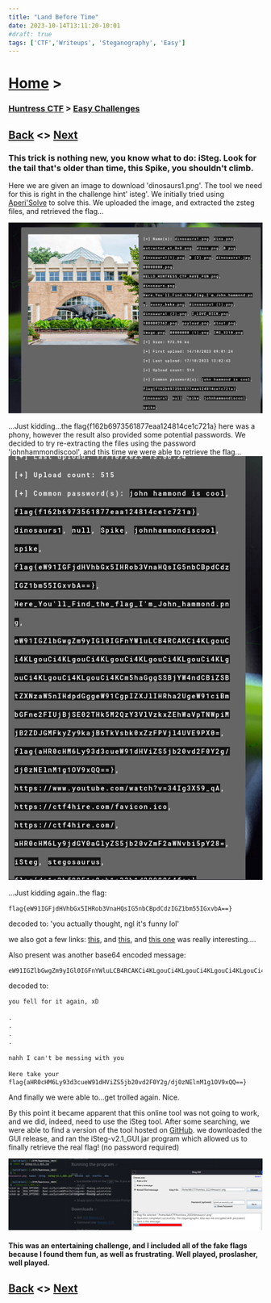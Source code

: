 ```yaml
---
title: "Land Before Time"
date: 2023-10-14T13:11:20-10:01
#draft: true
tags: ['CTF','Writeups', 'Steganography', 'Easy']
---
```

 
# [Home](https://jjolley91.github.io/blog/) >

###  [Huntress CTF](https://jjolley91.github.io/blog/huntress_ctf_2023) >  [Easy Challenges](https://jjolley91.github.io/blog/huntress_ctf_2023/1.easy/)

## [Back](https://jjolley91.github.io/blog/huntress_ctf_2023/1.easy/opposable_thumbs)  <> [Next](https://jjolley91.github.io/blog/huntress_ctf_2023/1.easy/m_three_sixty_five) 

### This trick is nothing new, you know what to do: iSteg. Look for the tail that's older than time, this Spike, you shouldn't climb. 

Here we are given an image to download 'dinosaurs1.png'. The tool we need for this is right in the challenge hint' isteg'. We initially tried using [Aperi'Solve](https://www.aperisolve.com/) to solve this. We uploaded the image, and extracted the zsteg files, and retrieved the flag...

![lbft1](https://github.com/jjolley91/blog/blob/main/static/Huntress_CTF_2023/lbt1.png?raw=true)


...Just kidding...the flag{f162b6973561877eaa124814ce1c721a} here was a phony, however the result also provided some potential passwords. We decided to try re-extracting the files using the password 'johnhammondiscool', and this time we were able to retrieve the flag...
![lbft2](https://github.com/jjolley91/blog/blob/main/static/Huntress_CTF_2023/lbt2.png?raw=true)


...Just kidding again..the flag:
```text
flag{eW91IGFjdHVhbGx5IHRob3VnaHQsIG5nbCBpdCdzIGZ1bm55IGxvbA==}
```
decoded to: 'you actually thought, ngl it's funny lol'

we also got a few links: [this](https://ctf4hire.com/favicon.ico), and [this](https://ctf4hire.com/), and [this one](https://www.youtube.com/watch?v=34Ig3X59_qA) was really interesting....

Also present was another base64 encoded message:
```
eW91IGZlbGwgZm9yIGl0IGFnYWluLCB4RCAKCi4KLgouCi4KLgouCi4KLgouCi4KLgouCi4KLgouCi4KLgouCi4KLgouCi4KLgouCi4KLgouCi4KCm5haGggSSBjYW4ndCBiZSBtZXNzaW5nIHdpdGggeW91CgpIZXJlIHRha2UgeW91ciBmbGFne2FIUjBjSE02THk5M2QzY3VlVzkxZEhWaVpTNWpiMjB2ZDJGMFkyZy9kajB6TkVsbk0xZzFPVjl4UVE9PX0=
```
decoded to:
```
you fell for it again, xD 

.
.
.
.

nahh I can't be messing with you

Here take your flag{aHR0cHM6Ly93d3cueW91dHViZS5jb20vd2F0Y2g/dj0zNElnM1g1OV9xQQ==}  
```
And finally we were able to...get trolled again. Nice.

By this point it became apparent that this online tool was not going to work, and we did, indeed, need to use the iSteg tool. After some searching, we were able to find a version of the tool hosted on [GitHub](https://github.com/rafiibrahim8/iSteg). we downloaded the GUI release, and ran the iSteg-v2.1_GUI.jar program which allowed us to finally retrieve the real flag! (no password required)

![lbftflag](https://github.com/jjolley91/blog/blob/main/static/Huntress_CTF_2023/lbtf.png?raw=true)

#### This was an entertaining challenge, and I included all of the fake flags because I found them fun, as well as frustrating. Well played, proslasher, well played.

## [Back](https://jjolley91.github.io/blog/huntress_ctf_2023/1.easy/opposable_thumbs)  <> [Next](https://jjolley91.github.io/blog/huntress_ctf_2023/1.easy/m_three_sixty_five) 